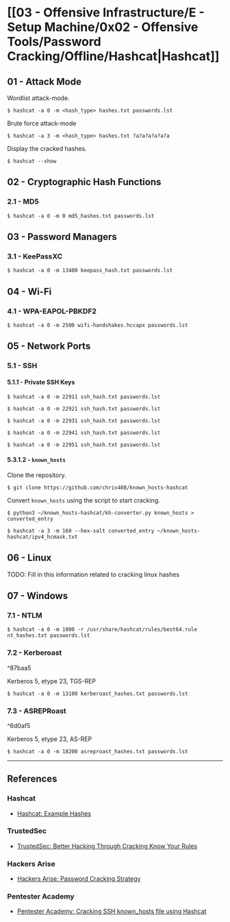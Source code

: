 # [[03 - Offensive Infrastructure/E - Setup Machine/0x02 - Offensive Tools/Password Cracking/Offline/Hashcat|Hashcat]]

## 01 - Attack Mode

Wordlist attack-mode.

```
$ hashcat -a 0 -m <hash_type> hashes.txt passwords.lst
```

Brute force attack-mode

```
$ hashcat -a 3 -m <hash_type> hashes.txt ?a?a?a?a?a?a
```

Display the cracked hashes.

```
$ hashcat --show
```

## 02 - Cryptographic Hash Functions

### 2.1 - MD5

```
$ hashcat -a 0 -m 0 md5_hashes.txt passwords.lst
```

## 03 - Password Managers

### 3.1 - KeePassXC

```
$ hashcat -a 0 -m 13400 keepass_hash.txt passwords.lst
```

## 04 - Wi-Fi

### 4.1 - WPA-EAPOL-PBKDF2

```
$ hashcat -a 0 -m 2500 wifi-handshakes.hccapx passwords.lst
```

## 05 - Network Ports

### 5.1 - SSH

#### 5.1.1 - Private SSH Keys

```
$ hashcat -a 0 -m 22911 ssh_hash.txt passwords.lst

$ hashcat -a 0 -m 22921 ssh_hash.txt passwords.lst

$ hashcat -a 0 -m 22931 ssh_hash.txt passwords.lst

$ hashcat -a 0 -m 22941 ssh_hash.txt passwords.lst

$ hashcat -a 0 -m 22951 ssh_hash.txt passwords.lst
```

#### 5.3.1.2 - `known_hosts`

Clone the repository.

```
$ git clone https://github.com/chris408/known_hosts-hashcat
```

Convert `known_hosts` using the script to start cracking.

```
$ python3 ~/known_hosts-hashcat/kh-converter.py known_hosts > converted_entry

$ hashcat -a 3 -m 160 --hex-salt converted_entry ~/known_hosts-hashcat/ipv4_hcmask.txt
```

## 06 - Linux

TODO: Fill in this information related to cracking linux hashes

## 07 - Windows

### 7.1 - NTLM

```
$ hashcat -a 0 -m 1000 -r /usr/share/hashcat/rules/best64.rule nt_hashes.txt passwords.lst
```

### 7.2 - Kerberoast

^87baa5

Kerberos 5, etype 23, TGS-REP

```
$ hashcat -a 0 -m 13100 kerberoast_hashes.txt passwords.lst
```

### 7.3 - ASREPRoast

^6d0af5

Kerberos 5, etype 23, AS-REP

```
$ hashcat -a 0 -m 18200 asreproast_hashes.txt passwords.lst
```

---
## References

### Hashcat

- [Hashcat: Example Hashes](https://hashcat.net/wiki/doku.php?id=example_hashes)

### TrustedSec

- [TrustedSec: Better Hacking Through Cracking Know Your Rules](https://www.trustedsec.com/blog/better-hacking-through-cracking-know-your-rules/)

### Hackers Arise

- [Hackers Arise: Password Cracking Strategy](https://www.hackers-arise.com/password-cracking-strategy)

### Pentester Academy

- [Pentester Academy: Cracking SSH known_hosts file using Hashcat](https://blog.pentesteracademy.com/cracking-ssh-known-hosts-file-using-hashcat-1893eb6ff50)